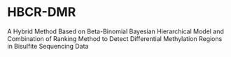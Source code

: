 # HBCR-DMR
A Hybrid Method Based on Beta-Binomial Bayesian Hierarchical Model and Combination of Ranking Method to Detect Differential Methylation Regions in Bisulfite Sequencing Data
